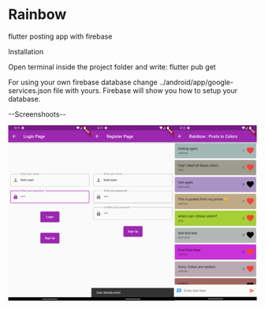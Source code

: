 # Rainbow
flutter posting app with firebase 

Installation

Open terminal inside the project folder and write:
flutter pub get



For using your own firebase database change ../android/app/google-services.json file with yours.
Firebase will show you how to setup your database. 

--Screenshoots--

![](https://github.com/SelmanKalkinc/Rainbow/blob/main/assets/screenshoots/screenshoot.png?raw=true)
